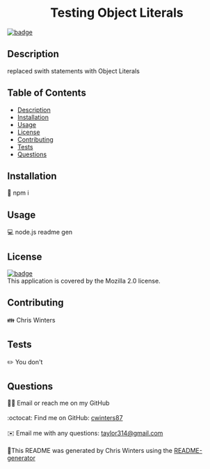 
  <h1 align="center">Testing Object Literals</h1>
  
[![badge](https://img.shields.io/badge/License-MPL%202.0-brightgreen.svg)](https://opensource.org/licenses/MPL-2.0)<br />
## Description
replaced swith statements with Object Literals
## Table of Contents
- [Description](#description)
- [Installation](#installation)
- [Usage](#usage)
- [License](#license)
- [Contributing](#contributing)
- [Tests](#tests)
- [Questions](#questions)
## Installation
💾 npm i
## Usage
💻 node.js readme gen
## License
[![badge](https://img.shields.io/badge/License-MPL%202.0-brightgreen.svg)](https://opensource.org/licenses/MPL-2.0) <br /> This application is covered by the Mozilla 2.0 license.
## Contributing
👪 Chris Winters
## Tests
✏️ You don't
## Questions
🙋‍♂️ Email or reach me on my GitHub <br />
<br />
:octocat: Find me on GitHub: [cwinters87](https://github.com/cwinters87)<br />
<br />
✉️ Email me with any questions: taylor314@gmail.com<br /><br />
🌟This README was generated by Chris Winters using the [README-generator](https://github.com/cwinters87/readme-generator)
